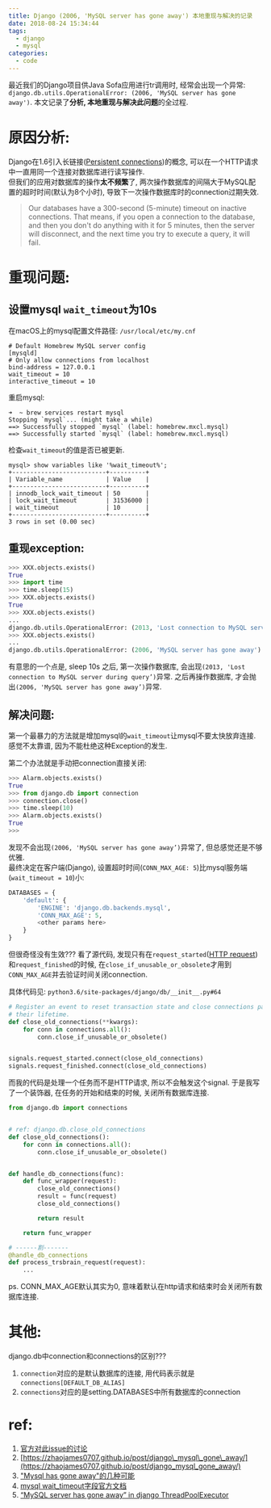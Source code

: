 ```yaml
---
title: Django (2006, 'MySQL server has gone away') 本地重现与解决的记录
date: 2018-08-24 15:34:44
tags:
  - django
  - mysql
categories:
  - code
---
```



最近我们的Django项目供Java Sofa应用进行tr调用时, 经常会出现一个异常: `django.db.utils.OperationalError: (2006, 'MySQL server has gone away')`. 本文记录了**分析, 本地重现与解决此问题**的全过程.

# 原因分析: 
Django在1.6引入长链接([Persistent connections](https://docs.djangoproject.com/en/2.1/ref/databases/#persistent-connections))的概念, 可以在一个HTTP请求中一直用同一个连接对数据库进行读写操作.    
但我们的应用对数据库的操作**太不频繁**了, 两次操作数据库的间隔大于MySQL配置的超时时间(默认为8个小时), 导致下一次操作数据库时的connection过期失效. 
> Our databases have a 300-second (5-minute) timeout on inactive connections. That means, if you open a connection to the database, and then you don't do anything with it for 5 minutes, then the server will disconnect, and the next time you try to execute a query, it will fail.


<!--more-->


# 重现问题:
## 设置mysql `wait_timeout`为10s
在macOS上的mysql配置文件路径: `/usr/local/etc/my.cnf`
```
# Default Homebrew MySQL server config
[mysqld]
# Only allow connections from localhost
bind-address = 127.0.0.1
wait_timeout = 10
interactive_timeout = 10
```
重启mysql:
```
➜  ~ brew services restart mysql
Stopping `mysql`... (might take a while)
==> Successfully stopped `mysql` (label: homebrew.mxcl.mysql)
==> Successfully started `mysql` (label: homebrew.mxcl.mysql)
```
检查`wait_timeout`的值是否已被更新.
```
mysql> show variables like '%wait_timeout%';
+--------------------------+----------+
| Variable_name            | Value    |
+--------------------------+----------+
| innodb_lock_wait_timeout | 50       |
| lock_wait_timeout        | 31536000 |
| wait_timeout             | 10       |
+--------------------------+----------+
3 rows in set (0.00 sec)
```

## 重现exception:
```python
>>> XXX.objects.exists()
True
>>> import time
>>> time.sleep(15)
>>> XXX.objects.exists()
True
>>> XXX.objects.exists()
...
django.db.utils.OperationalError: (2013, 'Lost connection to MySQL server during query')
>>> XXX.objects.exists()
...
django.db.utils.OperationalError: (2006, 'MySQL server has gone away')
```
有意思的一个点是, sleep 10s 之后, 第一次操作数据库, 会出现`(2013, 'Lost connection to MySQL server during query’)`异常. 之后再操作数据库, 才会抛出`(2006, 'MySQL server has gone away’)`异常. 

## 解决问题:
第一个最暴力的方法就是增加mysql的`wait_timeout`让mysql不要太快放弃连接. 感觉不太靠谱, 因为不能杜绝这种Exception的发生.

第二个办法就是手动把connection直接关闭:   
```python
>>> Alarm.objects.exists()
True
>>> from django.db import connection
>>> connection.close()
>>> time.sleep(10)
>>> Alarm.objects.exists()
True
>>>
```
发现不会出现`(2006, 'MySQL server has gone away’)`异常了, 但总感觉还是不够优雅.  
最终决定在客户端(Django), 设置超时时间(`CONN_MAX_AGE: 5`)比mysql服务端(`wait_timeout = 10`)小:
```python
DATABASES = {
	'default': {
		'ENGINE': 'django.db.backends.mysql',
		'CONN_MAX_AGE': 5,
		<other params here>
	}
}
```

但很奇怪没有生效??? 看了源代码, 发现只有在`request_started`([HTTP request](https://docs.djangoproject.com/en/2.1/ref/signals/#request-started))和`request_finished`的时候, 在`close_if_unusable_or_obsolete`才用到`CONN_MAX_AGE`并去验证时间关闭connection.

具体代码见: `python3.6/site-packages/django/db/__init__.py#64`
```python
# Register an event to reset transaction state and close connections past
# their lifetime.
def close_old_connections(**kwargs):
	for conn in connections.all():
		conn.close_if_unusable_or_obsolete()


signals.request_started.connect(close_old_connections)
signals.request_finished.connect(close_old_connections)
```

而我的代码是处理一个任务而不是HTTP请求, 所以不会触发这个signal. 于是我写了一个装饰器, 在任务的开始和结束的时候, 关闭所有数据库连接. 
``` python
from django.db import connections


# ref: django.db.close_old_connections
def close_old_connections():
    for conn in connections.all():
        conn.close_if_unusable_or_obsolete()


def handle_db_connections(func):
    def func_wrapper(request):
        close_old_connections()
        result = func(request)
        close_old_connections()

        return result

    return func_wrapper

# ------割-------
@handle_db_connections
def process_trsbrain_request(request):
    ...
```

ps. CONN_MAX_AGE默认其实为0, 意味着默认在http请求和结束时会关闭所有数据库连接.

# 其他: 
django.db中connection和connections的区别???
1. `connection`对应的是默认数据库的连接, 用代码表示就是`connections[DEFAULT_DB_ALIAS]`
2. `connections`对应的是setting.DATABASES中所有数据库的connection


# ref:
1. [官方对此issue的讨论](https://code.djangoproject.com/ticket/21597)
2. [https://zhaojames0707.github.io/post/django\_mysql\_gone\_away/](https://zhaojames0707.github.io/post/django_mysql_gone_away/)
2. ["Mysql has gone away"的几种可能](https://www.cnblogs.com/lesliexong/p/8654615.html)
3. [mysql wait\_timeout字段官方文档](https://dev.mysql.com/doc/refman/8.0/en/server-system-variables.html#sysvar_wait_timeout)
4. [“MySQL server has gone away” in django ThreadPoolExecutor](http://www.rainybowe.com/blog/2017/01/06/MySQL-server-has-gone-away-in-django-ThreadPoolExecutor/index.html)



